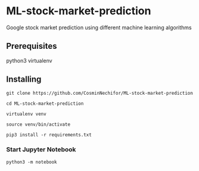 # ML-stock-market-prediction
Google stock market prediction using different machine learning algorithms


## Prerequisites
python3
virtualenv

## Installing

```
git clone https://github.com/CosminNechifor/ML-stock-market-prediction
```
```
cd ML-stock-market-prediction
```
```
virtualenv venv
```
```
source venv/bin/activate
```
```
pip3 install -r requirements.txt
```

### Start Jupyter Notebook
```
python3 -m notebook
```
